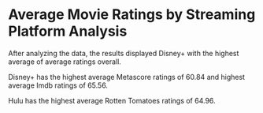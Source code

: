 # Average Movie Ratings by Streaming Platform Analysis

After analyzing the data, the results displayed Disney+ with the highest average of average ratings overall. 

Disney+ has the highest average Metascore ratings of 60.84 and highest average Imdb ratings of 65.56.

Hulu has the highest average Rotten Tomatoes ratings of 64.96.
